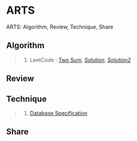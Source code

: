 # **ARTS**
ARTS: Algorithm, Review, Technique, Share

## **Algorithm**
> 1. LeetCode : [Two Sum](https://leetcode.com/problems/two-sum/description/), *[Solution](./Algorithm/TwoSum.java)*, *[Solution2](./Algorithm/TwoSum2.java)*

## **Review**


## **Technique**
> 1. [Database Specification](./Technique/DBSpecification.md)

## **Share**
